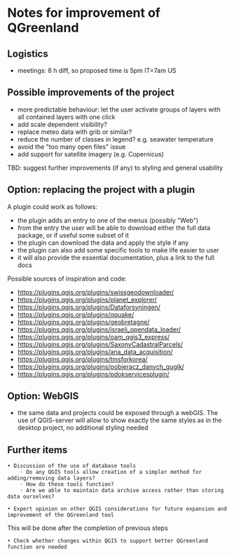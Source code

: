 # Notes for improvement of QGreenland

## Logistics

* meetings: 8 h diff, so proposed time is 5pm IT=7am US

## Possible improvements of the project

* more predictable behaviour: let the user activate groups of layers with all contained layers with one click
* add scale dependent visibility?
* replace meteo data with grib or similar?
* reduce the number of classes in legend? e.g. seawater temperature
* avoid the "too many open files" issue
* add support for satellite imagery (e.g. Copernicus)

TBD: suggest further improvements (if any) to styling and general usability

## Option: replacing the project with a plugin

A plugin could work as follows:
* the plugin adds an entry to one of the menus (possibly "Web")
* from the entry the user will be able to download either the full data package, or if useful some subset of it
* the plugin can download the data and apply the style if any
* the plugin can also add some specific tools to make life easier to user
* it will also provide the essential documentation, plus a link to the full docs

Possible sources of inspiration and code:
* https://plugins.qgis.org/plugins/swissgeodownloader/
* https://plugins.qgis.org/plugins/planet_explorer/
* https://plugins.qgis.org/plugins/Dataforsyningen/
* https://plugins.qgis.org/plugins/qquake/
* https://plugins.qgis.org/plugins/geobretagne/
* https://plugins.qgis.org/plugins/israeli_opendata_loader/
* https://plugins.qgis.org/plugins/oam_qgis3_express/
* https://plugins.qgis.org/plugins/SaxonyCadastralParcels/
* https://plugins.qgis.org/plugins/ana_data_acquisition/
* https://plugins.qgis.org/plugins/tmsforkorea/
* https://plugins.qgis.org/plugins/pobieracz_danych_gugik/
* https://plugins.qgis.org/plugins/pdokservicesplugin/


## Option: WebGIS

* the same data and projects could be exposed through a webGIS. The use of QGIS-server will allow to show exactly the same styles as in the desktop project, no additional styling needed

## Further items

    • Discussion of the use of database tools
        ◦ Do any QGIS tools allow creation of a simpler method for adding/removing data layers?
        ◦ How do these tools function?
        ◦ Are we able to maintain data archive access rather than storing data ourselves?

    • Expert opinion on other QGIS considerations for future expansion and improvement of the QGreenland tool

This will be done after the completion of previous steps

    • Check whether changes within QGIS to support better QGreenland function are needed
